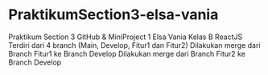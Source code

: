 # PraktikumSection3-elsa-vania
Praktikum Section 3 GitHub &amp; MiniProject 1 Elsa Vania Kelas B ReactJS
Terdiri dari 4 branch (Main, Develop, Fitur1 dan Fitur2)
Dilakukan merge dari Branch Fitur1 ke Branch Develop
Dilakukan merge dari Branch Fitur2 ke Branch Develop
